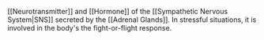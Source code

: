 [[Neurotransmitter]] and [[Hormone]] of the [[Sympathetic Nervous System|SNS]] secreted by the [[Adrenal Glands]]. In stressful situations, it is involved in the body's the fight-or-flight response.